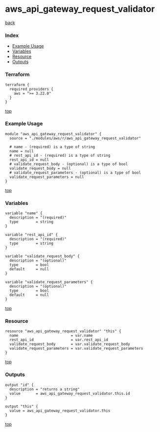 # aws_api_gateway_request_validator

[back](../aws.md)

### Index

- [Example Usage](#example-usage)
- [Variables](#variables)
- [Resource](#resource)
- [Outputs](#outputs)

### Terraform

```hcl
terraform {
  required_providers {
    aws = ">= 3.22.0"
  }
}
```

[top](#index)

### Example Usage

```hcl
module "aws_api_gateway_request_validator" {
  source = "./modules/aws/r/aws_api_gateway_request_validator"

  # name - (required) is a type of string
  name = null
  # rest_api_id - (required) is a type of string
  rest_api_id = null
  # validate_request_body - (optional) is a type of bool
  validate_request_body = null
  # validate_request_parameters - (optional) is a type of bool
  validate_request_parameters = null
}
```

[top](#index)

### Variables

```hcl
variable "name" {
  description = "(required)"
  type        = string
}

variable "rest_api_id" {
  description = "(required)"
  type        = string
}

variable "validate_request_body" {
  description = "(optional)"
  type        = bool
  default     = null
}

variable "validate_request_parameters" {
  description = "(optional)"
  type        = bool
  default     = null
}
```

[top](#index)

### Resource

```hcl
resource "aws_api_gateway_request_validator" "this" {
  name                        = var.name
  rest_api_id                 = var.rest_api_id
  validate_request_body       = var.validate_request_body
  validate_request_parameters = var.validate_request_parameters
}
```

[top](#index)

### Outputs

```hcl
output "id" {
  description = "returns a string"
  value       = aws_api_gateway_request_validator.this.id
}

output "this" {
  value = aws_api_gateway_request_validator.this
}
```

[top](#index)
